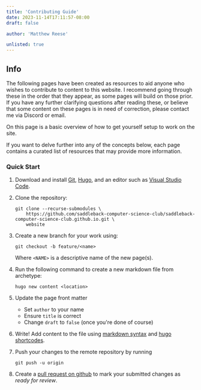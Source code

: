 ```yaml
---
title: 'Contributing Guide'
date: 2023-11-14T17:11:57-08:00
draft: false

author: 'Matthew Reese'

unlisted: true
---
```


## Info

The following pages have been created as resources to aid anyone who wishes to contribute to content to this website. I recommend going through these in the order that they appear, as some pages will build on those prior. If you have any further clarifying questions after reading these, or believe that some content on these pages is in need of correction, please contact me via Discord or email.

On this page is a basic overview of how to get yourself setup to work on the site.

If you want to delve further into any of the concepts below, each page contains a curated list of resources that may provide more information.

### Quick Start

1. Download and install [Git](https://git-scm.com/download), [Hugo](https://gohugo.io/installation/), and an editor such as [Visual Studio Code](https://github.com/gohugoio/hugo/releases/latest).

2. Clone the repository:

    ```console
    git clone --recurse-submodules \
        https://github.com/saddleback-computer-science-club/saddleback-computer-science-club.github.io.git \
        website
    ```

3. Create a new branch for your work using:

    ```console
    git checkout -b feature/<name>
    ```

    Where `<NAME>` is a descriptive name of the new page(s).

4. Run the following command to create a new markdown file from archetype:

    ```console
    hugo new content <location>
    ```

5. Update the page front matter
    - Set `author` to your name
    - Ensure `title` is correct
    - Change `draft` to `false` (once you're done of course)

6. Write! Add content to the file using [markdown syntax](http://localhost:1313/reference/markdown/) and [hugo shortcodes](https://gohugo.io/content-management/shortcodes/).

7. Push your changes to the remote repository by running

    ```console
    git push -u origin
    ```

8. Create a [pull request on github](https://github.com/saddleback-computer-science-club/saddleback-computer-science-club.github.io/compare) to mark your submitted changes as *ready for review*.